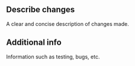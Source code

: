 ## Describe changes
A clear and concise description of changes made.

## Additional info
Information such as testing, bugs, etc.
